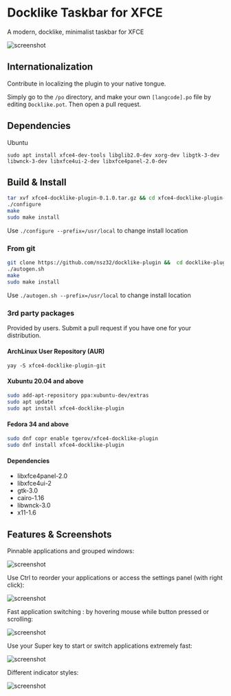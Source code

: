 # Docklike Taskbar for XFCE

A modern, docklike, minimalist taskbar for XFCE

![screenshot](https://i.imgur.com/b4qDHCB.jpg)

## Internationalization

Contribute in localizing the plugin to your native tongue.

Simply go to the ```/po``` directory, and make your own ```[langcode].po``` file by editing ```Docklike.pot```. Then open a pull request.

## Dependencies
Ubuntu
```
sudo apt install xfce4-dev-tools libglib2.0-dev xorg-dev libgtk-3-dev libwnck-3-dev libxfce4ui-2-dev libxfce4panel-2.0-dev
```

## Build & Install

```bash
tar xvf xfce4-docklike-plugin-0.1.0.tar.gz && cd xfce4-docklike-plugin-0.1.0
./configure
make
sudo make install
```

Use `./configure --prefix=/usr/local` to change install location

### From git

```bash
git clone https://github.com/nsz32/docklike-plugin &&  cd docklike-plugin
./autogen.sh
make
sudo make install
```

Use `./autogen.sh --prefix=/usr/local` to change install location

### 3rd party packages

Provided by users. Submit a pull request if you have one for your distribution.

#### ArchLinux User Repository (AUR)

`yay -S xfce4-docklike-plugin-git`

#### Xubuntu 20.04 and above

```bash
sudo add-apt-repository ppa:xubuntu-dev/extras
sudo apt update
sudo apt install xfce4-docklike-plugin
```

#### Fedora 34 and above
```bash
sudo dnf copr enable tgerov/xfce4-docklike-plugin
sudo dnf install xfce4-docklike-plugin
```


#### Dependencies

+ libxfce4panel-2.0
+ libxfce4ui-2
+ gtk-3.0
+ cairo-1.16
+ libwnck-3.0
+ x11-1.6

## Features & Screenshots

Pinnable applications and grouped windows:

![screenshot](https://i.imgur.com/O0nvthj.jpg)

Use Ctrl to reorder your applications or access the settings panel (with right click):

![screenshot](https://i.imgur.com/CUFp6QP.jpg)

Fast application switching : by hovering mouse while button pressed or scrolling:

![screenshot](https://i.imgur.com/bpR1E6j.jpg)

Use your Super key to start or switch applications extremely fast:

![screenshot](https://i.imgur.com/OykcJlT.png)

Different indicator styles:

![screenshot](https://i.imgur.com/9nWqkCG.jpg)
